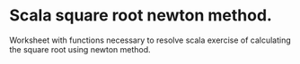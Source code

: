 # Scala square root newton method.
Worksheet with functions necessary to resolve scala exercise of calculating the square root using newton method.
